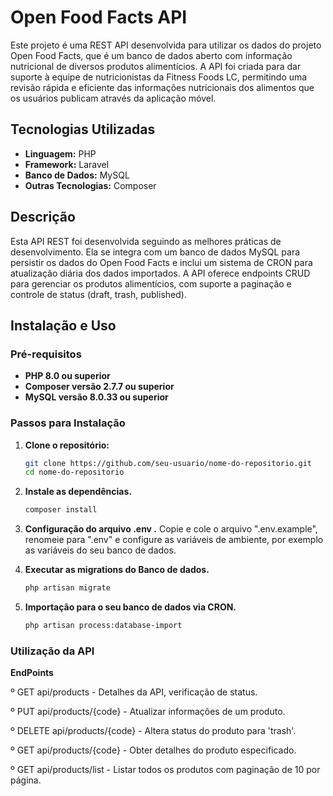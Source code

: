 # Open Food Facts API

Este projeto é uma REST API desenvolvida para utilizar os dados do projeto Open Food Facts, que é um banco de dados aberto com informação nutricional de diversos produtos alimentícios.
A API foi criada para dar suporte à equipe de nutricionistas da Fitness Foods LC, permitindo uma revisão rápida e eficiente das informações nutricionais dos alimentos que os usuários publicam através da aplicação móvel.

## Tecnologias Utilizadas

- **Linguagem:** PHP
- **Framework:** Laravel
- **Banco de Dados:** MySQL
- **Outras Tecnologias:** Composer

## Descrição

Esta API REST foi desenvolvida seguindo as melhores práticas de desenvolvimento. Ela se integra com um banco de dados MySQL para persistir os dados do Open Food Facts e inclui um sistema de CRON para atualização diária dos dados importados. A API oferece endpoints CRUD para gerenciar os produtos alimentícios, com suporte a paginação e controle de status (draft, trash, published).

## Instalação e Uso

### Pré-requisitos

- **PHP 8.0 ou superior**
- **Composer versão 2.7.7 ou superior**
- **MySQL versão 8.0.33 ou superior**

### Passos para Instalação

1. **Clone o repositório:**
   ```bash
   git clone https://github.com/seu-usuario/nome-do-repositorio.git
   cd nome-do-repositorio
   ```

2. **Instale as dependências.**
   ```bash
   composer install
   ```

3. **Configuração do arquivo .env .**
   Copie e cole o arquivo ".env.example", renomeie para ".env" e configure as variáveis de ambiente,
   por exemplo as variáveis do seu banco de dados.

4. **Executar as migrations do Banco de dados.**
   ```bash
   php artisan migrate
   ```

5. **Importação para o seu banco de dados via CRON.**
   ```bash
   php artisan process:database-import
   ```

### Utilização da API

**EndPoints**

º GET api/products
    - Detalhes da API, verificação de status.

º PUT api/products/{code} 
    - Atualizar informações de um produto.

º DELETE api/products/{code}
    - Altera status do produto para 'trash'.

º GET api/products/{code}
    - Obter detalhes do produto especificado.

º GET api/products/list
    - Listar todos os produtos com paginação de 10 por página.